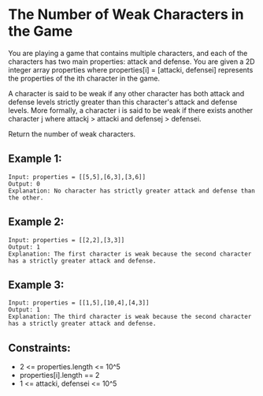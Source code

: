 # The Number of Weak Characters in the Game

You are playing a game that contains multiple characters, and each of the characters has two main properties: attack and defense. You are given a 2D integer array properties where properties[i] = [attacki, defensei] represents the properties of the ith character in the game.

A character is said to be weak if any other character has both attack and defense levels strictly greater than this character's attack and defense levels. More formally, a character i is said to be weak if there exists another character j where attackj > attacki and defensej > defensei.

Return the number of weak characters.

## Example 1:

```
Input: properties = [[5,5],[6,3],[3,6]]
Output: 0
Explanation: No character has strictly greater attack and defense than the other.
```

## Example 2:

```
Input: properties = [[2,2],[3,3]]
Output: 1
Explanation: The first character is weak because the second character has a strictly greater attack and defense.
```

## Example 3:

```
Input: properties = [[1,5],[10,4],[4,3]]
Output: 1
Explanation: The third character is weak because the second character has a strictly greater attack and defense.
```

## Constraints:

- 2 <= properties.length <= 10^5
- properties[i].length == 2
- 1 <= attacki, defensei <= 10^5
